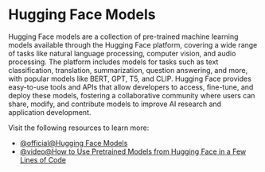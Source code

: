 # Hugging Face Models

Hugging Face models are a collection of pre-trained machine learning models available through the Hugging Face platform, covering a wide range of tasks like natural language processing, computer vision, and audio processing. The platform includes models for tasks such as text classification, translation, summarization, question answering, and more, with popular models like BERT, GPT, T5, and CLIP. Hugging Face provides easy-to-use tools and APIs that allow developers to access, fine-tune, and deploy these models, fostering a collaborative community where users can share, modify, and contribute models to improve AI research and application development.

Visit the following resources to learn more:

- [@official@Hugging Face Models](https://huggingface.co/models)
- [@video@How to Use Pretrained Models from Hugging Face in a Few Lines of Code](https://www.youtube.com/watch?v=ntz160EnWIc)
